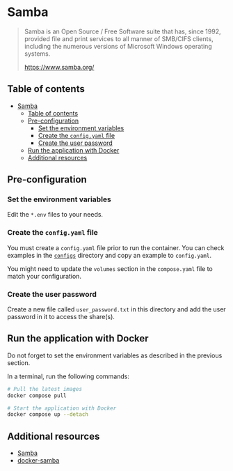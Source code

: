# Samba

> Samba is an Open Source / Free Software suite that has, since 1992, provided
> file and print services to all manner of SMB/CIFS clients, including the
> numerous versions of Microsoft Windows operating systems.
>
> <https://www.samba.org/>

## Table of contents

- [Samba](#samba)
  - [Table of contents](#table-of-contents)
  - [Pre-configuration](#pre-configuration)
    - [Set the environment variables](#set-the-environment-variables)
    - [Create the `config.yaml` file](#create-the-configyaml-file)
    - [Create the user password](#create-the-user-password)
  - [Run the application with Docker](#run-the-application-with-docker)
  - [Additional resources](#additional-resources)

## Pre-configuration

### Set the environment variables

Edit the `*.env` files to your needs.

### Create the `config.yaml` file

You must create a `config.yaml` file prior to run the container. You can check
examples in the [`configs`](./configs) directory and copy an example to
`config.yaml`.

You might need to update the `volumes` section in the `compose.yaml` file to
match your configuration.

### Create the user password

Create a new file called `user_password.txt` in this directory and add the user
password in it to access the share(s).

## Run the application with Docker

Do not forget to set the environment variables as described in the previous
section.

In a terminal, run the following commands:

```bash
# Pull the latest images
docker compose pull

# Start the application with Docker
docker compose up --detach
```

## Additional resources

- [Samba](https://www.samba.org/)
- [docker-samba](https://github.com/crazy-max/docker-samba)
